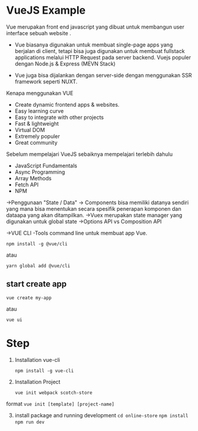 # VueJS Example

Vue merupakan front end javascript yang dibuat untuk membangun user interface sebuah website .

- Vue biasanya digunakan untuk membuat single-page apps yang berjalan di client, tetapi bisa juga digunakan untuk membuat fullstack applications melalui HTTP Request pada server backend. Vuejs populer dengan Node.js & Express (MEVN Stack)

- Vue juga bisa dijalankan dengan server-side dengan menggunakan SSR framework seperti NUXT.

Kenapa menggunakan VUE

- Create dynamic frontend apps & websites.
- Easy learning curve
- Easy to integrate with other projects
- Fast & lightweight
- Virtual DOM
- Extremely populer
- Great community

Sebelum mempelajari VueJS sebaiknya mempelajari terlebih dahulu

- JavaScript Fundamentals
- Async Programming
- Array Methods
- Fetch API
- NPM

->Penggunaan "State / Data"
-> Components bisa memiliki datanya sendiri yang mana bisa menentukan secara spesifik penerapan komponen dan dataapa yang akan ditampilkan.
->Vuex merupakan state manager yang digunakan untuk global state
->Options API vs Composition API

->VUE CLI
-Tools command line untuk membuat app Vue.

```
npm install -g @vue/cli
```

atau

```
yarn global add @vue/cli
```

## start create app

```
vue create my-app
```

atau

```
vue ui
```

# Step

1. Installation vue-cli

   `npm install -g vue-cli`

2. Installation Project

   `vue init webpack scotch-store`

format `vue init [template] [project-name]`

3. install package and running development
   `cd online-store`
   `npm install`
   `npm run dev`

